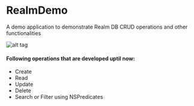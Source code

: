 # RealmDemo
A demo application to demonstrate Realm DB CRUD operations and other functionalities

![alt tag](https://cloud.githubusercontent.com/assets/10232454/11465372/3744da5e-975e-11e5-974e-a4464ff87473.gif)

#### Following operations that are developed uptil now:
* Create
* Read
* Update
* Delete
* Search or Filter using NSPredicates
